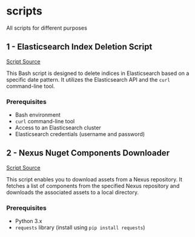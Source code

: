# scripts
All scripts for different purposes

## 1 - Elasticsearch Index Deletion Script

[Script Source](./bash/clear-elastic-index.sh)

This Bash script is designed to delete indices in Elasticsearch based on a specific date pattern. It utilizes the Elasticsearch API and the `curl` command-line tool.

### Prerequisites

- Bash environment
- `curl` command-line tool
- Access to an Elasticsearch cluster
- Elasticsearch credentials (username and password)


## 2 - Nexus Nuget Components Downloader

[Script Source](./python/get-nuget-components.py)

This script enables you to download assets from a Nexus repository. It fetches a list of components from the specified Nexus repository and downloads the associated assets to a local directory.

### Prerequisites

- Python 3.x
- `requests` library (install using `pip install requests`)